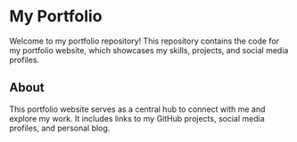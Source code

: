 # My Portfolio

Welcome to my portfolio repository! This repository contains the code for my portfolio website, which showcases my skills, projects, and social media profiles.

## About

This portfolio website serves as a central hub to connect with me and explore my work. It includes links to my GitHub projects, social media profiles, and personal blog.
